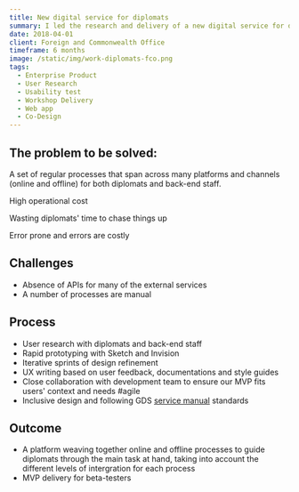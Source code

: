 ```yaml
---
title: New digital service for diplomats
summary: I led the research and delivery of a new digital service for diplomats.
date: 2018-04-01
client: Foreign and Commonwealth Office
timeframe: 6 months
image: /static/img/work-diplomats-fco.png
tags:
  - Enterprise Product
  - User Research
  - Usability test
  - Workshop Delivery
  - Web app
  - Co-Design
---
```



## The problem to be solved:
A set of regular processes that span across many platforms and channels (online and offline) for both diplomats and back-end staff.

<i class="twa twa-unamused"></i> High operational cost

<i class="twa twa-unamused"></i> Wasting diplomats' time to chase things up

<i class="twa twa-unamused"></i> Error prone and errors are costly

## Challenges
- Absence of APIs for many of the external services
- A number of processes are manual

## Process
- User research with diplomats and back-end staff
- Rapid prototyping with Sketch and Invision
- Iterative sprints of design refinement
- UX writing based on user feedback, documentations and style guides
- Close collaboration with development team to ensure our MVP fits users' context and needs #agile
- Inclusive design and following GDS <a href="https://www.gov.uk/service-manual/design" target="_blank">service manual</a> standards

## Outcome
- A platform weaving together online and offline processes to guide diplomats through the main task at hand, taking into account the different levels of intergration for each process
- MVP delivery for beta-testers
